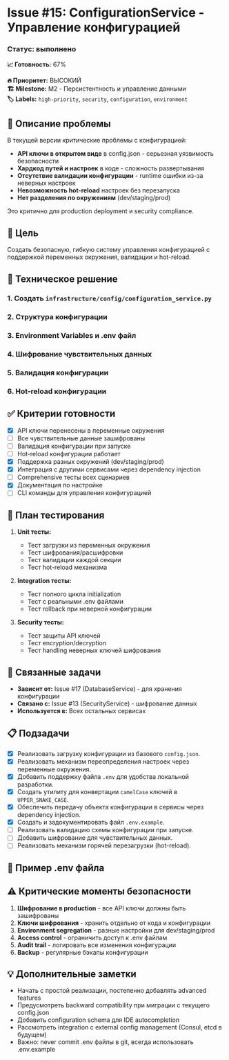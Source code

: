# Issue #15: ConfigurationService - Управление конфигурацией
### Статус: выполнено
**📈 Готовность:** 67%

**🔥 Приоритет:** ВЫСОКИЙ  
**🏗️ Milestone:** M2 - Персистентность и управление данными  
**🏷️ Labels:** `high-priority`, `security`, `configuration`, `environment`

## 📝 Описание проблемы

В текущей версии критические проблемы с конфигурацией:
- **API ключи в открытом виде** в config.json - серьезная уязвимость безопасности
- **Хардкод путей и настроек** в коде - сложность развертывания
- **Отсутствие валидации конфигурации** - runtime ошибки из-за неверных настроек
- **Невозможность hot-reload** настроек без перезапуска
- **Нет разделения по окружениям** (dev/staging/prod)

Это критично для production deployment и security compliance.

## 🎯 Цель

Создать безопасную, гибкую систему управления конфигурацией с поддержкой переменных окружения, валидации и hot-reload.

## 🔧 Техническое решение

### 1. Создать `infrastructure/config/configuration_service.py`


### 2. Структура конфигурации


### 3. Environment Variables и .env файл


### 4. Шифрование чувствительных данных


### 5. Валидация конфигурации


### 6. Hot-reload конфигурации


## ✅ Критерии готовности

- [x] API ключи перенесены в переменные окружения
- [ ] Все чувствительные данные зашифрованы
- [ ] Валидация конфигурации при запуске
- [ ] Hot-reload конфигурации работает
- [x] Поддержка разных окружений (dev/staging/prod)
- [x] Интеграция с другими сервисами через dependency injection
- [ ] Comprehensive тесты всех сценариев
- [x] Документация по настройке
- [ ] CLI команды для управления конфигурацией

## 🧪 План тестирования

1. **Unit тесты:**
   - Тест загрузки из переменных окружения
   - Тест шифрования/расшифровки
   - Тест валидации каждой секции
   - Тест hot-reload механизма

2. **Integration тесты:**
   - Тест полного цикла initialization
   - Тест с реальными .env файлами
   - Тест rollback при неверной конфигурации

3. **Security тесты:**
   - Тест защиты API ключей
   - Тест encryption/decryption
   - Тест handling неверных ключей шифрования

## 🔗 Связанные задачи

- **Зависит от:** Issue #17 (DatabaseService) - для хранения конфигурации
- **Связано с:** Issue #13 (SecurityService) - шифрование данных
- **Используется в:** Всех остальных сервисах

## 📋 Подзадачи

- [x] Реализовать загрузку конфигурации из базового `config.json`.
- [x] Реализовать механизм переопределения настроек через переменные окружения.
- [x] Добавить поддержку файла `.env` для удобства локальной разработки.
- [x] Создать утилиту для конвертации `camelCase` ключей в `UPPER_SNAKE_CASE`.
- [x] Обеспечить передачу объекта конфигурации в сервисы через dependency injection.
- [x] Создать и задокументировать файл `.env.example`.
- [ ] Реализовать валидацию схемы конфигурации при запуске.
- [ ] Добавить шифрование для чувствительных данных.
- [ ] Реализовать механизм горячей перезагрузки (hot-reload).

## 📁 Пример .env файла


## ⚠️ Критические моменты безопасности

1. **Шифрование в production** - все API ключи должны быть зашифрованы
2. **Ключи шифрования** - хранить отдельно от кода и конфигурации
3. **Environment segregation** - разные настройки для dev/staging/prod
4. **Access control** - ограничить доступ к .env файлам
5. **Audit trail** - логировать все изменения конфигурации
6. **Backup** - регулярные бэкапы конфигурации

## 💡 Дополнительные заметки

- Начать с простой реализации, постепенно добавлять advanced features
- Предусмотреть backward compatibility при миграции с текущего config.json
- Добавить configuration schema для IDE autocompletion
- Рассмотреть integration с external config management (Consul, etcd в будущем)
- Важно: never commit .env файлы в git, всегда использовать .env.example
